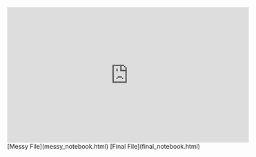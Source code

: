 <iframe width="560" height="315" src="https://www.youtube.com/embed/QfX_KX8J9oo" title="YouTube video player" frameborder="0" allow="accelerometer; autoplay; clipboard-write; encrypted-media; gyroscope; picture-in-picture" allowfullscreen></iframe>
[Messy File](messy_notebook.html)
[Final File](final_notebook.html)


